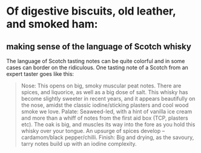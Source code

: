 # Of digestive biscuits, old leather, and smoked ham: 
## making sense of the language of Scotch whisky

The language of Scotch tasting notes can be quite colorful and in some cases can border on the ridiculous. One tasting note of a Scotch from an expert taster goes like this:

>Nose: This opens on big, smoky muscular peat notes. There are spices, and liquorice, as well as a big dose of salt. This whisky has become slightly sweeter in recent years, and it appears beautifully on the nose, amidst the classic iodine/sticking plasters and cool wood smoke we love.
>Palate: Seaweed-led, with a hint of vanilla ice cream and more than a whiff of notes from the first aid box (TCP, plasters etc). The oak is big, and muscles its way into the fore as you hold this whisky over your tongue. An upsurge of spices develop – cardamom/black pepper/chilli.
>Finish: Big and drying, as the savoury, tarry notes build up with an iodine complexity.

